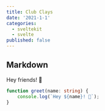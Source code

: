 ```yaml
---
title: Club Clays
date: '2021-1-1'
categories:
  - sveltekit
  - svelte
published: false
---
```


## Markdown

Hey friends! 👋

```ts
function greet(name: string) {
	console.log(`Hey ${name}! 👋`);
}
```
